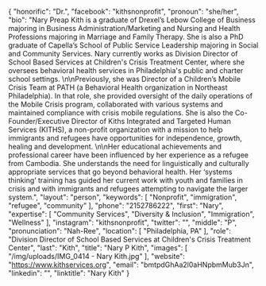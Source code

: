 {
  "honorific": "Dr.",
  "facebook": "kithsnonprofit",
  "pronoun": "she/her",
  "bio": "Nary Preap Kith is a graduate of Drexel’s Lebow College of Business majoring in Business Administration/Marketing and Nursing and Health Professions majoring in Marriage and Family Therapy. She is also a PhD graduate of Capella’s School of Public Service Leadership majoring in Social and Community Services. Nary currently works as Division Director of School Based Services at Children's Crisis Treatment Center, where she oversees behavioral health services in Philadelphia's public and charter school settings. \n\nPreviously, she was Director of a Children’s Mobile Crisis Team at PATH (a Behavioral Health organization in Northeast Philadelphia). In that role, she provided oversight of the daily operations of the Mobile Crisis program, collaborated with various systems and maintained compliance with crisis mobile regulations. She is also the Co-Founder/Executive Director of Kiths Integrated and Targeted Human Services (KITHS), a non-profit organization with a mission to help immigrants and refugees have opportunities for independence, growth, healing and development. \n\nHer educational achievements and professional career have been influenced by her experience as a refugee from Cambodia.  She understands the need for linguistically and culturally appropriate services that go beyond behavioral health. Her ‘systems thinking’ training has guided her current work with youth and families in crisis and with immigrants and refugees attempting to navigate the larger system.",
  "layout": "person",
  "keywords": [
    "Nonprofit",
    "immigration",
    "refugee",
    "community"
  ],
  "phone": "2152786222",
  "first": "Nary",
  "expertise": [
    "Community Services",
    "Diversity & Inclusion",
    "Immigration",
    "Wellness"
  ],
  "instagram": "kithsnonprofit",
  "twitter": "",
  "middle": "P",
  "pronunciation": "Nah-Ree",
  "location": [
    "Philadelphia, PA"
  ],
  "role": "Division Director of School Based Services at Children's Crisis Treatment Center",
  "last": "Kith",
  "title": "Nary P Kith",
  "images": [
    "/img/uploads/IMG_0414 - Nary Kith.jpg"
  ],
  "website": "https://www.kithservices.org",
  "email": "bmtpdGhAa2l0aHNpbmMub3Jn",
  "linkedin": "",
  "linktitle": "Nary Kith"
}